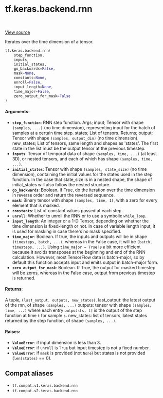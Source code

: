 <div itemscope itemtype="http://developers.google.com/ReferenceObject">
<meta itemprop="name" content="tf.keras.backend.rnn" />
<meta itemprop="path" content="Stable" />
</div>

# tf.keras.backend.rnn

<!-- Insert buttons and diff -->

<table class="tfo-notebook-buttons tfo-api" align="left">
</table>

<a target="_blank" href="/code/stable/tensorflow/python/keras/backend.py">View source</a>



Iterates over the time dimension of a tensor.

``` python
tf.keras.backend.rnn(
    step_function,
    inputs,
    initial_states,
    go_backwards=False,
    mask=None,
    constants=None,
    unroll=False,
    input_length=None,
    time_major=False,
    zero_output_for_mask=False
)
```



<!-- Placeholder for "Used in" -->


#### Arguments:


* <b>`step_function`</b>: RNN step function.
    Args;
        input; Tensor with shape `(samples, ...)` (no time dimension),
            representing input for the batch of samples at a certain
            time step.
        states; List of tensors.
    Returns;
        output; Tensor with shape `(samples, output_dim)`
            (no time dimension).
        new_states; List of tensors, same length and shapes
            as 'states'. The first state in the list must be the
            output tensor at the previous timestep.
* <b>`inputs`</b>: Tensor of temporal data of shape `(samples, time, ...)`
    (at least 3D), or nested tensors, and each of which has shape
    `(samples, time, ...)`.
* <b>`initial_states`</b>: Tensor with shape `(samples, state_size)`
    (no time dimension), containing the initial values for the states used
    in the step function. In the case that state_size is in a nested
    shape, the shape of initial_states will also follow the nested
    structure.
* <b>`go_backwards`</b>: Boolean. If True, do the iteration over the time
    dimension in reverse order and return the reversed sequence.
* <b>`mask`</b>: Binary tensor with shape `(samples, time, 1)`,
    with a zero for every element that is masked.
* <b>`constants`</b>: List of constant values passed at each step.
* <b>`unroll`</b>: Whether to unroll the RNN or to use a symbolic `while_loop`.
* <b>`input_length`</b>: An integer or a 1-D Tensor, depending on whether
    the time dimension is fixed-length or not. In case of variable length
    input, it is used for masking in case there's no mask specified.
* <b>`time_major`</b>: Boolean. If true, the inputs and outputs will be in shape
    `(timesteps, batch, ...)`, whereas in the False case, it will be
    `(batch, timesteps, ...)`. Using `time_major = True` is a bit more
    efficient because it avoids transposes at the beginning and end of the
    RNN calculation. However, most TensorFlow data is batch-major, so by
    default this function accepts input and emits output in batch-major
    form.
* <b>`zero_output_for_mask`</b>: Boolean. If True, the output for masked timestep
    will be zeros, whereas in the False case, output from previous
    timestep is returned.


#### Returns:

A tuple, `(last_output, outputs, new_states)`.
    last_output: the latest output of the rnn, of shape `(samples, ...)`
    outputs: tensor with shape `(samples, time, ...)` where each
        entry `outputs[s, t]` is the output of the step function
        at time `t` for sample `s`.
    new_states: list of tensors, latest states returned by
        the step function, of shape `(samples, ...)`.



#### Raises:


* <b>`ValueError`</b>: if input dimension is less than 3.
* <b>`ValueError`</b>: if `unroll` is `True` but input timestep is not a fixed
number.
* <b>`ValueError`</b>: if `mask` is provided (not `None`) but states is not provided
    (`len(states)` == 0).

## Compat aliases

* `tf.compat.v1.keras.backend.rnn`
* `tf.compat.v2.keras.backend.rnn`

